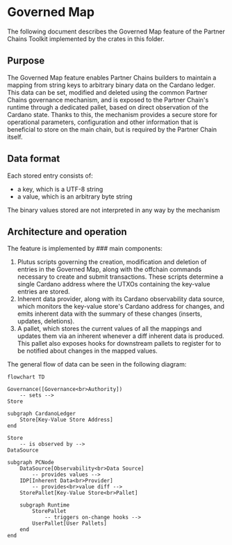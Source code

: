 # Governed Map

The following document describes the Governed Map feature of the Partner Chains Toolkit
implemented by the crates in this folder.

## Purpose

The Governed Map feature enables Partner Chains builders to maintain a mapping from string keys to arbitrary
binary data on the Cardano ledger. This data can be set, modified and deleted using the common Partner Chains
governance mechanism, and is exposed to the Partner Chain's runtime through a dedicated pallet, based on direct
observation of the Cardano state. Thanks to this, the mechanism provides a secure store for operational
parameters, configuration and other information that is beneficial to store on the main chain, but is required
by the Partner Chain itself.

## Data format

Each stored entry consists of:
- a key, which is a UTF-8 string
- a value, which is an arbitrary byte string

The binary values stored are not interpreted in any way by the mechanism

## Architecture and operation

The feature is implemented by ### main components:
1. Plutus scripts governing the creation, modification and deletion of entries in the Governed Map, along with
   the offchain commands necessary to create and submit transactions. These scripts determine a single
   Cardano address where the UTXOs containing the key-value entries are stored.
2. Inherent data provider, along with its Cardano observability data source, which monitors the key-value
   store's Cardano address for changes, and emits inherent data with the summary of these changes (inserts,
   updates, deletions).
3. A pallet, which stores the current values of all the mappings and updates them via an inherent whenever
   a diff inherent data is produced. This pallet also exposes hooks for downstream pallets to register for
   to be notified about changes in the mapped values.

The general flow of data can be seen in the following diagram:

```mermaid
flowchart TD

Governance([Governance<br>Authority])
	-- sets -->
Store

subgraph CardanoLedger
	Store[Key-Value Store Address]
end

Store
    -- is observed by -->
DataSource

subgraph PCNode
	DataSource[Observability<br>Data Source]
        -- provides values --> 
	IDP[Inherent Data<br>Provider]
        -- provides<br>value diff -->
	StorePallet[Key-Value Store<br>Pallet]

	subgraph Runtime
		StorePallet
            -- triggers on-change hooks -->
		UserPallet[User Pallets]
	end
end
```
